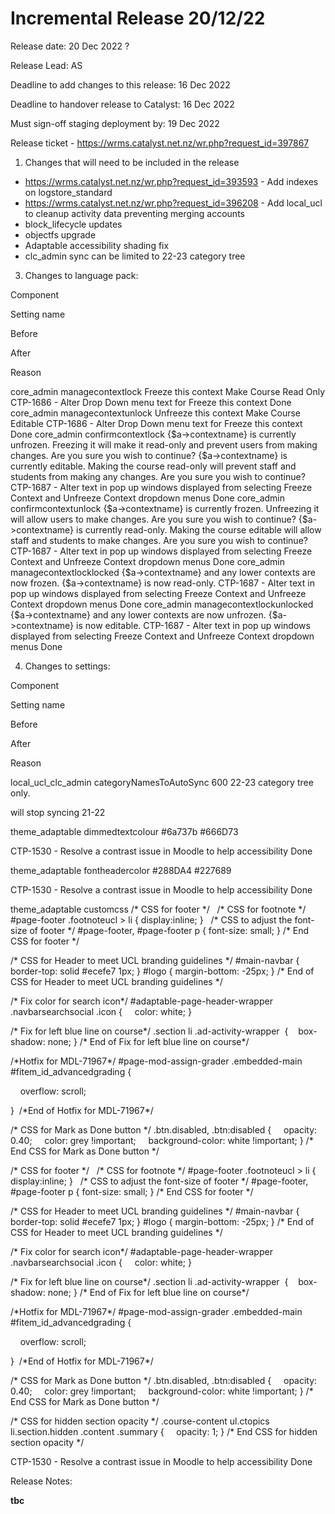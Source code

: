 # Incremental Release 20/12/22

Release date: 20 Dec 2022 ?

Release Lead: AS

Deadline to add changes to this release: 16 Dec 2022 

Deadline to handover release to Catalyst: 16 Dec 2022 

Must sign-off staging deployment by: 19 Dec 2022 

Release ticket - <https://wrms.catalyst.net.nz/wr.php?request_id=397867>

1) Changes that will need to be included in the release

-   <https://wrms.catalyst.net.nz/wr.php?request_id=393593> - Add indexes on logstore\_standard
-   <https://wrms.catalyst.net.nz/wr.php?request_id=396208> - Add local\_ucl to cleanup activity data preventing merging accounts
-   block\_lifecycle updates
-   objectfs upgrade
-   Adaptable accessibility shading fix
-   clc\_admin sync can be limited to 22-23 category tree

3) Changes to language pack:

Component

Setting name

Before

After

Reason

core\_admin
managecontextlock
Freeze this context
Make Course Read Only
CTP-1686 - Alter Drop Down menu text for Freeze this context Done
core\_admin
managecontextunlock
Unfreeze this context
Make Course Editable
CTP-1686 - Alter Drop Down menu text for Freeze this context Done
core\_admin
confirmcontextlock
{$a-&gt;contextname} is currently unfrozen. Freezing it will make it read-only and prevent users from making changes. Are you sure you wish to continue?
{$a-&gt;contextname} is currently editable. Making the course read-only will prevent staff and students from making any changes. Are you sure you wish to continue?
CTP-1687 - Alter text in pop up windows displayed from selecting Freeze Context and Unfreeze Context dropdown menus Done
core\_admin
confirmcontextunlock
{$a-&gt;contextname} is currently frozen. Unfreezing it will allow users to make changes. Are you sure you wish to continue?
{$a-&gt;contextname} is currently read-only. Making the course editable will allow staff and students to make changes. Are you sure you wish to continue?
CTP-1687 - Alter text in pop up windows displayed from selecting Freeze Context and Unfreeze Context dropdown menus Done
core\_admin
managecontextlocklocked
{$a-&gt;contextname} and any lower contexts are now frozen.
{$a-&gt;contextname} is now read-only.
CTP-1687 - Alter text in pop up windows displayed from selecting Freeze Context and Unfreeze Context dropdown menus Done
core\_admin
managecontextlockunlocked
{$a-&gt;contextname} and any lower contexts are now unfrozen.
{$a-&gt;contextname} is now editable.
CTP-1687 - Alter text in pop up windows displayed from selecting Freeze Context and Unfreeze Context dropdown menus Done

4) Changes to settings:

Component

Setting name

Before

After

Reason

local\_ucl\_clc\_admin
categoryNamesToAutoSync
600
22-23 category tree only.

will stop syncing 21-22

theme\_adaptable
dimmedtextcolour
\#6a737b
\#666D73

CTP-1530 - Resolve a contrast issue in Moodle to help accessibility Done

theme\_adaptable
fontheadercolor
\#288DA4
\#227689

CTP-1530 - Resolve a contrast issue in Moodle to help accessibility Done

theme\_adaptable
customcss
/\* CSS for footer \*/
 
/\* CSS for footnote \*/
\#page-footer .footnoteucl &gt; li {
display:inline;
}
 
/\* CSS to adjust the font-size of footer \*/
\#page-footer,
\#page-footer p {
font-size: small;
}
/\* End CSS for footer \*/ 

/\* CSS for Header to meet UCL branding guidelines \*/
\#main-navbar {
border-top: solid \#ecefe7 1px;
}
\#logo {
margin-bottom: -25px;
}
/\* End of CSS for Header to meet UCL branding guidelines \*/

/\* Fix color for search icon\*/
\#adaptable-page-header-wrapper .navbarsearchsocial .icon {
    color: white;
}

/\* Fix for left blue line on course\*/
.section li .ad-activity-wrapper 
{
   box-shadow: none;
}
/\* End of Fix for left blue line on course\*/

/\*Hotfix for MDL-71967\*/
\#page-mod-assign-grader .embedded-main \#fitem\_id\_advancedgrading {

    overflow: scroll;

} 
/\*End of Hotfix for MDL-71967\*/

/\* CSS for Mark as Done button \*/
.btn.disabled, .btn:disabled {
    opacity: 0.40;
    color: grey !important;
    background-color: white !important;
}
/\* End CSS for Mark as Done button \*/ 

/\* CSS for footer \*/
 
/\* CSS for footnote \*/
\#page-footer .footnoteucl &gt; li {
display:inline;
}
 
/\* CSS to adjust the font-size of footer \*/
\#page-footer,
\#page-footer p {
font-size: small;
}
/\* End CSS for footer \*/ 

/\* CSS for Header to meet UCL branding guidelines \*/
\#main-navbar {
border-top: solid \#ecefe7 1px;
}
\#logo {
margin-bottom: -25px;
}
/\* End of CSS for Header to meet UCL branding guidelines \*/

/\* Fix color for search icon\*/
\#adaptable-page-header-wrapper .navbarsearchsocial .icon {
    color: white;
}

/\* Fix for left blue line on course\*/
.section li .ad-activity-wrapper 
{
   box-shadow: none;
}
/\* End of Fix for left blue line on course\*/

/\*Hotfix for MDL-71967\*/
\#page-mod-assign-grader .embedded-main \#fitem\_id\_advancedgrading {

    overflow: scroll;

} 
/\*End of Hotfix for MDL-71967\*/

/\* CSS for Mark as Done button \*/
.btn.disabled, .btn:disabled {
    opacity: 0.40;
    color: grey !important;
    background-color: white !important;
}
/\* End CSS for Mark as Done button \*/ 

/\* CSS for hidden section opacity \*/
.course-content ul.ctopics li.section.hidden .content .summary {
    opacity: 1;
}
/\* End CSS for hidden section opacity \*/ 

CTP-1530 - Resolve a contrast issue in Moodle to help accessibility Done

Release Notes:

**tbc**
